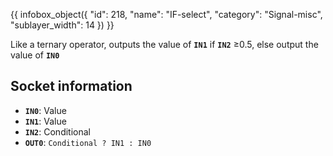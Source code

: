 {{ infobox_object({
	"id": 218,
	"name": "IF-select",
	"category": "Signal-misc",
	"sublayer_width": 14
}) }}

Like a ternary operator, outputs the value of **`IN1`** if **`IN2`** &ge;0.5, else output the value of **`IN0`**

## Socket information
- **`IN0`**: Value
- **`IN1`**: Value
- **`IN2`**: Conditional
- **`OUT0`**: `Conditional ? IN1 : IN0`

